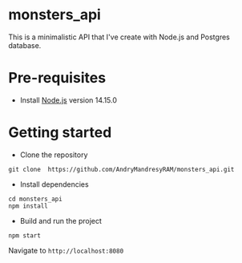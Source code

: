 # monsters_api
This is a minimalistic API that I've create with Node.js and Postgres database.

# Pre-requisites
- Install [Node.js](https://nodejs.org/en/) version 14.15.0


# Getting started
- Clone the repository
```
git clone  https://github.com/AndryMandresyRAM/monsters_api.git
```
- Install dependencies
```
cd monsters_api
npm install
```
- Build and run the project
```
npm start
```
  Navigate to `http://localhost:8080`
